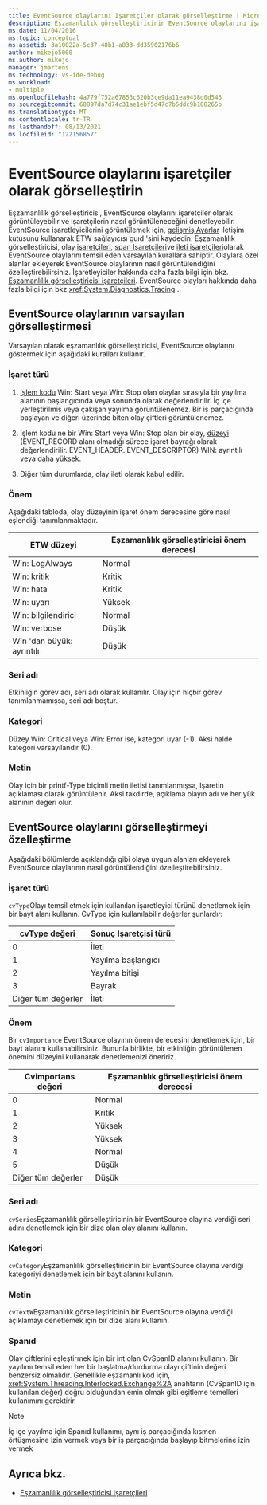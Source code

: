 ```yaml
---
title: EventSource olaylarını Işaretçiler olarak görselleştirme | Microsoft Docs
description: Eşzamanlılık görselleştiricinin EventSource olaylarını işaretçiler olarak görüntüleyip göstermediğini ve işaretçilerin nasıl görüntülendiğini kontrol edebilirsiniz.
ms.date: 11/04/2016
ms.topic: conceptual
ms.assetid: 3a10022a-5c37-48b1-a833-dd35902176b6
author: mikejo5000
ms.author: mikejo
manager: jmartens
ms.technology: vs-ide-debug
ms.workload:
- multiple
ms.openlocfilehash: 4a779f752a67853c620b3ce9da11ea9438d0d543
ms.sourcegitcommit: 68897da7d74c31ae1ebf5d47c7b5ddc9b108265b
ms.translationtype: MT
ms.contentlocale: tr-TR
ms.lasthandoff: 08/13/2021
ms.locfileid: "122156857"
---
```

# <a name="visualize-eventsource-events-as-markers"></a>EventSource olaylarını işaretçiler olarak görselleştirin
Eşzamanlılık görselleştiricisi, EventSource olaylarını işaretçiler olarak görüntüleyebilir ve işaretçilerin nasıl görüntüleneceğini denetleyebilir. EventSource işaretleyicilerini görüntülemek için, [gelişmiş Ayarlar](../profiling/advanced-settings-dialog-box-concurrency-visualizer.md) iletişim kutusunu kullanarak ETW sağlayıcısı guıd 'sini kaydedin. Eşzamanlılık görselleştiricisi, olay [işaretçileri](../profiling/flag-markers.md), [span Işaretçileri](../profiling/span-markers.md)ve [ileti işaretçileri](../profiling/message-markers.md)olarak EventSource olaylarını temsil eden varsayılan kurallara sahiptir. Olaylara özel alanlar ekleyerek EventSource olaylarının nasıl görüntülendiğini özelleştirebilirsiniz. İşaretleyiciler hakkında daha fazla bilgi için bkz. [Eşzamanlılık görselleştiricisi işaretçileri](../profiling/concurrency-visualizer-markers.md). EventSource olayları hakkında daha fazla bilgi için bkz <xref:System.Diagnostics.Tracing> ..

## <a name="default-visualization-of-eventsource-events"></a>EventSource olaylarının varsayılan görselleştirmesi
 Varsayılan olarak eşzamanlılık görselleştiricisi, EventSource olaylarını göstermek için aşağıdaki kuralları kullanır.

### <a name="marker-type"></a>İşaret türü

1. [Işlem kodu](/windows/desktop/WES/eventmanifestschema-opcodetype-complextype) Win: Start veya Win: Stop olan olaylar sırasıyla bir yayılma alanının başlangıcında veya sonunda olarak değerlendirilir.  İç içe yerleştirilmiş veya çakışan yayılma görüntülenemez. Bir iş parçacığında başlayan ve diğeri üzerinde biten olay çiftleri görüntülenemez.

2. Işlem kodu ne bir Win: Start veya Win: Stop olan bir olay, [düzeyi](/windows/desktop/WES/defining-severity-levels) (EVENT_RECORD alanı olmadığı sürece işaret bayrağı olarak değerlendirilir. EVENT_HEADER. EVENT_DESCRIPTOR) WIN: ayrıntılı veya daha yüksek.

3. Diğer tüm durumlarda, olay ileti olarak kabul edilir.

### <a name="importance"></a>Önem
 Aşağıdaki tabloda, olay düzeyinin işaret önem derecesine göre nasıl eşlendiği tanımlanmaktadır.

|ETW düzeyi|Eşzamanlılık görselleştiricisi önem derecesi|
|---------------|---------------------------------------|
|Win: LogAlways|Normal|
|Win: kritik|Kritik|
|Win: hata|Kritik|
|Win: uyarı|Yüksek|
|Win: bilgilendirici|Normal|
|Win: verbose|Düşük|
|Win 'dan büyük: ayrıntılı|Düşük|

### <a name="series-name"></a>Seri adı
 Etkinliğin görev adı, seri adı olarak kullanılır. Olay için hiçbir görev tanımlanmamışsa, seri adı boştur.

### <a name="category"></a>Kategori
 Düzey Win: Critical veya Win: Error ise, kategori uyar (-1). Aksi halde kategori varsayılandır (0).

### <a name="text"></a>Metin
 Olay için bir printf-Type biçimli metin iletisi tanımlanmışsa, Işaretin açıklaması olarak görüntülenir. Aksi takdirde, açıklama olayın adı ve her yük alanının değeri olur.

## <a name="customize-visualization-of-eventsource-events"></a>EventSource olaylarını görselleştirmeyi özelleştirme
 Aşağıdaki bölümlerde açıklandığı gibi olaya uygun alanları ekleyerek EventSource olaylarının nasıl görüntülendiğini özelleştirebilirsiniz.

### <a name="marker-type"></a>İşaret türü
 `cvType`Olayı temsil etmek için kullanılan işaretleyici türünü denetlemek için bir bayt alanı kullanın. CvType için kullanılabilir değerler şunlardır:

|cvType değeri|Sonuç Işaretçisi türü|
|------------------|---------------------------|
|0|İleti|
|1|Yayılma başlangıcı|
|2|Yayılma bitişi|
|3|Bayrak|
|Diğer tüm değerler|İleti|

### <a name="importance"></a>Önem
 Bir `cvImportance` EventSource olayının önem derecesini denetlemek için, bir bayt alanını kullanabilirsiniz. Bununla birlikte, bir etkinliğin görüntülenen önemini düzeyini kullanarak denetlemenizi öneririz.

|Cvimportans değeri|Eşzamanlılık görselleştiricisi önem derecesi|
|------------------------|---------------------------------------|
|0|Normal|
|1|Kritik|
|2|Yüksek|
|3|Yüksek|
|4|Normal|
|5|Düşük|
|Diğer tüm değerler|Düşük|

### <a name="series-name"></a>Seri adı
 `cvSeries`Eşzamanlılık görselleştiricinin bir EventSource olayına verdiği seri adını denetlemek için bir dize olan olay alanını kullanın.

### <a name="category"></a>Kategori
 `cvCategory`Eşzamanlılık görselleştiricinin bir EventSource olayına verdiği kategoriyi denetlemek için bir bayt alanını kullanın.

### <a name="text"></a>Metin
 `cvTextW`Eşzamanlılık görselleştiricinin bir EventSource olayına verdiği açıklamayı denetlemek için bir dize alanı kullanın.

### <a name="spanid"></a>Spanıd
 Olay çiftlerini eşleştirmek için bir int olan CvSpanID alanını kullanın. Bir yayılımı temsil eden her bir başlatma/durdurma olayı çiftinin değeri benzersiz olmalıdır. Genellikle eşzamanlı kod için, <xref:System.Threading.Interlocked.Exchange%2A> anahtarın (CvSpanID için kullanılan değer) doğru olduğundan emin olmak gibi eşitleme temelleri kullanımını gerektirir.

> [!NOTE]
> İç içe yayılma için Spanıd kullanımı, aynı iş parçacığında kısmen örtüşmesine izin vermek veya bir iş parçacığında başlayıp bitmelerine izin vermek

## <a name="see-also"></a>Ayrıca bkz.
- [Eşzamanlılık görselleştiricisi işaretçileri](../profiling/concurrency-visualizer-markers.md)